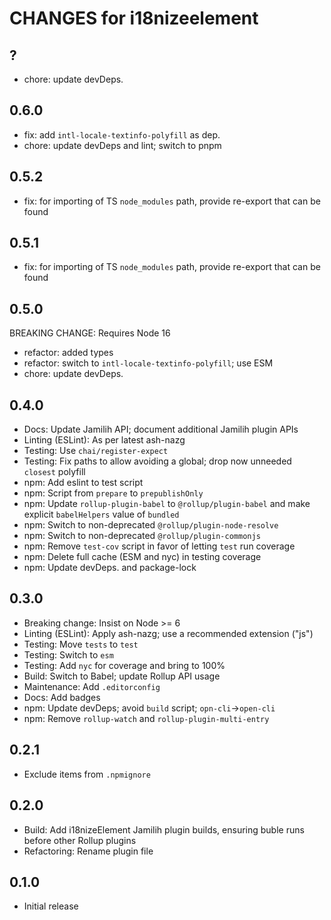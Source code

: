 # CHANGES for i18nizeelement

## ?

- chore: update devDeps.

## 0.6.0

- fix: add `intl-locale-textinfo-polyfill` as dep.
- chore: update devDeps and lint; switch to pnpm

## 0.5.2

- fix: for importing of TS `node_modules` path, provide re-export that can be found

## 0.5.1

- fix: for importing of TS `node_modules` path, provide re-export that can be found

## 0.5.0

BREAKING CHANGE: Requires Node 16

- refactor: added types
- refactor: switch to `intl-locale-textinfo-polyfill`; use ESM
- chore: update devDeps.

## 0.4.0

- Docs: Update Jamilih API; document additional Jamilih plugin APIs
- Linting (ESLint): As per latest ash-nazg
- Testing: Use `chai/register-expect`
- Testing: Fix paths to allow avoiding a global; drop now unneeded `closest`
    polyfill
- npm: Add eslint to test script
- npm: Script from `prepare` to `prepublishOnly`
- npm: Update `rollup-plugin-babel` to `@rollup/plugin-babel`
    and make explicit `babelHelpers` value of `bundled`
- npm: Switch to non-deprecated `@rollup/plugin-node-resolve`
- npm: Switch to non-deprecated `@rollup/plugin-commonjs`
- npm: Remove `test-cov` script in favor of letting `test` run coverage
- npm: Delete full cache (ESM and nyc) in testing coverage
- npm: Update devDeps. and package-lock

## 0.3.0

- Breaking change: Insist on Node >= 6
- Linting (ESLint): Apply ash-nazg; use a recommended extension ("js")
- Testing: Move `tests` to `test`
- Testing: Switch to `esm`
- Testing: Add `nyc` for coverage and bring to 100%
- Build: Switch to Babel; update Rollup API usage
- Maintenance: Add `.editorconfig`
- Docs: Add badges
- npm: Update devDeps; avoid `build` script; `opn-cli`->`open-cli`
- npm: Remove `rollup-watch` and `rollup-plugin-multi-entry`

## 0.2.1

- Exclude items from `.npmignore`

## 0.2.0

- Build: Add i18nizeElement Jamilih plugin builds, ensuring buble runs
    before other Rollup plugins
- Refactoring: Rename plugin file

## 0.1.0

- Initial release
